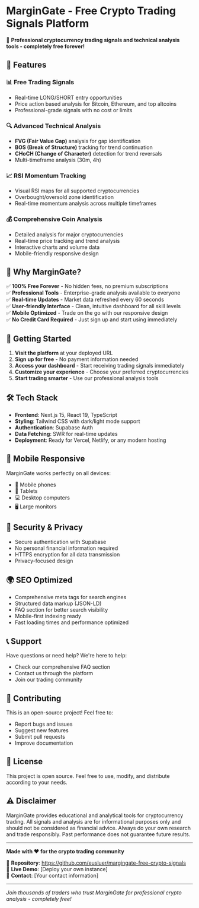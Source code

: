 # MarginGate - Free Crypto Trading Signals Platform

🚀 **Professional cryptocurrency trading signals and technical analysis tools - completely free forever!**

## 🌟 Features

### 📊 **Free Trading Signals**
- Real-time LONG/SHORT entry opportunities
- Price action based analysis for Bitcoin, Ethereum, and top altcoins
- Professional-grade signals with no cost or limits

### 🔍 **Advanced Technical Analysis**
- **FVG (Fair Value Gap)** analysis for gap identification
- **BOS (Break of Structure)** tracking for trend continuation
- **CHoCH (Change of Character)** detection for trend reversals
- Multi-timeframe analysis (30m, 4h)

### 📈 **RSI Momentum Tracking**
- Visual RSI maps for all supported cryptocurrencies  
- Overbought/oversold zone identification
- Real-time momentum analysis across multiple timeframes

### 💰 **Comprehensive Coin Analysis**
- Detailed analysis for major cryptocurrencies
- Real-time price tracking and trend analysis
- Interactive charts and volume data
- Mobile-friendly responsive design

## 🎯 **Why MarginGate?**

✅ **100% Free Forever** - No hidden fees, no premium subscriptions  
✅ **Professional Tools** - Enterprise-grade analysis available to everyone  
✅ **Real-time Updates** - Market data refreshed every 60 seconds  
✅ **User-friendly Interface** - Clean, intuitive dashboard for all skill levels  
✅ **Mobile Optimized** - Trade on the go with our responsive design  
✅ **No Credit Card Required** - Just sign up and start using immediately  

## 🚀 **Getting Started**

1. **Visit the platform** at your deployed URL
2. **Sign up for free** - No payment information needed
3. **Access your dashboard** - Start receiving trading signals immediately
4. **Customize your experience** - Choose your preferred cryptocurrencies
5. **Start trading smarter** - Use our professional analysis tools

## 🛠 **Tech Stack**

- **Frontend**: Next.js 15, React 19, TypeScript
- **Styling**: Tailwind CSS with dark/light mode support
- **Authentication**: Supabase Auth
- **Data Fetching**: SWR for real-time updates
- **Deployment**: Ready for Vercel, Netlify, or any modern hosting

## 📱 **Mobile Responsive**

MarginGate works perfectly on all devices:
- 📱 Mobile phones
- 📱 Tablets  
- 💻 Desktop computers
- 🖥️ Large monitors

## 🔐 **Security & Privacy**

- Secure authentication with Supabase
- No personal financial information required
- HTTPS encryption for all data transmission
- Privacy-focused design

## 🌍 **SEO Optimized**

- Comprehensive meta tags for search engines
- Structured data markup (JSON-LD)
- FAQ section for better search visibility
- Mobile-first indexing ready
- Fast loading times and performance optimized

## 📞 **Support**

Have questions or need help? We're here to help:
- Check our comprehensive FAQ section
- Contact us through the platform
- Join our trading community

## 🤝 **Contributing**

This is an open-source project! Feel free to:
- Report bugs and issues
- Suggest new features
- Submit pull requests
- Improve documentation

## 📄 **License**

This project is open source. Feel free to use, modify, and distribute according to your needs.

## ⚠️ **Disclaimer**

MarginGate provides educational and analytical tools for cryptocurrency trading. All signals and analysis are for informational purposes only and should not be considered as financial advice. Always do your own research and trade responsibly. Past performance does not guarantee future results.

---

**Made with ❤️ for the crypto trading community**

🔗 **Repository**: https://github.com/eusluer/margingate-free-crypto-signals  
🚀 **Live Demo**: [Deploy your own instance]  
📧 **Contact**: [Your contact information]

---

*Join thousands of traders who trust MarginGate for professional crypto analysis - completely free!*